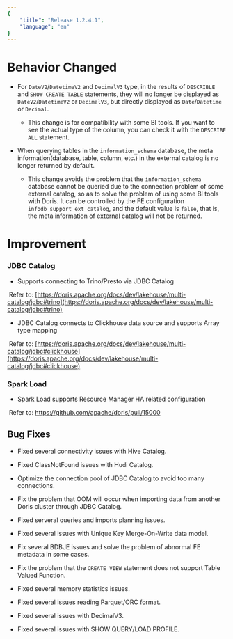 ```yaml
---
{
    "title": "Release 1.2.4.1",
    "language": "en"
}
---
```


<!--
Licensed to the Apache Software Foundation (ASF) under one
or more contributor license agreements.  See the NOTICE file
distributed with this work for additional information
regarding copyright ownership.  The ASF licenses this file
to you under the Apache License, Version 2.0 (the
"License"); you may not use this file except in compliance
with the License.  You may obtain a copy of the License at

  http://www.apache.org/licenses/LICENSE-2.0

Unless required by applicable law or agreed to in writing,
software distributed under the License is distributed on an
"AS IS" BASIS, WITHOUT WARRANTIES OR CONDITIONS OF ANY
KIND, either express or implied.  See the License for the
specific language governing permissions and limitations
under the License.
-->


# Behavior Changed

- For `DateV2`/`DatetimeV2` and `DecimalV3` type, in the results of `DESCRIBLE` and `SHOW CREATE TABLE` statements, they will no longer be displayed as `DateV2`/`DatetimeV2` or `DecimalV3`, but directly displayed as `Date`/`Datetime` or `Decimal`.

	- This change is for compatibility with some BI tools. If you want to see the actual type of the column, you can check it with the `DESCRIBE ALL` statement.

- When querying tables in the `information_schema` database, the meta information(database, table, column, etc.) in the external catalog is no longer returned by default.

	- This change avoids the problem that the `information_schema` database cannot be queried due to the connection problem of some external catalog, so as to solve the problem of using some BI tools with Doris. It can be controlled by the FE configuration  `infodb_support_ext_catalog`, and the default value is `false`, that is, the meta information of external catalog will not be returned.

# Improvement

### JDBC Catalog

- Supports connecting to Trino/Presto via JDBC Catalog

​        Refer to: [https://doris.apache.org/docs/dev/lakehouse/multi-catalog/jdbc#trino](https://doris.apache.org/docs/dev/lakehouse/multi-catalog/jdbc#trino)

- JDBC Catalog connects to Clickhouse data source and supports Array type mapping

​        Refer to: [https://doris.apache.org/docs/dev/lakehouse/multi-catalog/jdbc#clickhouse](https://doris.apache.org/docs/dev/lakehouse/multi-catalog/jdbc#clickhouse)

### Spark Load 

- Spark Load supports Resource Manager HA related configuration

​        Refer to: https://github.com/apache/doris/pull/15000

## Bug Fixes

- Fixed several connectivity issues with Hive Catalog.

- Fixed ClassNotFound issues with Hudi Catalog.

- Optimize the connection pool of JDBC Catalog to avoid too many connections.

- Fix the problem that OOM will occur when importing data from another Doris cluster through JDBC Catalog.

- Fixed serveral queries and imports planning issues.

- Fixed several issues with Unique Key Merge-On-Write data model.

- Fix several BDBJE issues and solve the problem of abnormal FE metadata in some cases.

- Fix the problem that the `CREATE VIEW` statement does not support Table Valued Function.

- Fixed several memory statistics issues.

- Fixed several issues reading Parquet/ORC format.

- Fixed several issues with DecimalV3.

- Fixed several issues with SHOW QUERY/LOAD PROFILE.

